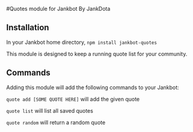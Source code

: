 #Quotes module for Jankbot
By JankDota

## Installation
In your Jankbot home directory, `npm install jankbot-quotes`

This module is designed to keep a running quote list for your community.

## Commands

Adding this module will add the following commands to your Jankbot:

`quote add [SOME QUOTE HERE]` will add the given quote

`quote list` will list all saved quotes

`quote random` will return a random quote
